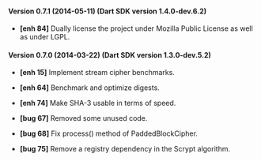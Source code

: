 #### Version 0.7.1 (2014-05-11) (Dart SDK version 1.4.0-dev.6.2)

* **[enh 84]** Dually license the project under Mozilla Public License as well as under LGPL.



#### Version 0.7.0 (2014-03-22) (Dart SDK version 1.3.0-dev.5.2)

* **[enh 15]** Implement stream cipher benchmarks.
* **[enh 64]** Benchmark and optimize digests.
* **[enh 74]** Make SHA-3 usable in terms of speed.

* **[bug 67]** Removed some unused code.
* **[bug 68]** Fix process() method of PaddedBlockCipher.
* **[bug 75]** Remove a registry dependency in the Scrypt algorithm.
